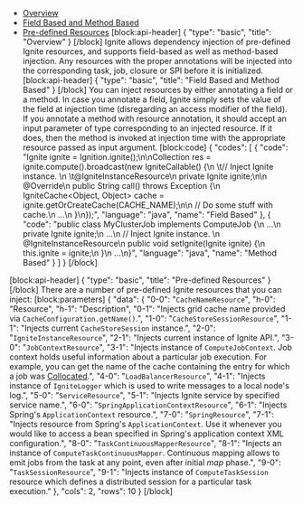 * [Overview](#overview)
* [Field Based and Method Based](doc:resource-injection#field-based-and-method-based)
* [Pre-defined Resources](doc:resource-injection#pre-defined-resources)
[block:api-header]
{
  "type": "basic",
  "title": "Overview"
}
[/block]
Ignite allows dependency injection of pre-defined Ignite resources, and supports field-based as well as method-based injection. Any resources with the proper annotations will be injected into the corresponding task, job, closure or SPI before it is initialized.
[block:api-header]
{
  "type": "basic",
  "title": "Field Based and Method Based"
}
[/block]
You can inject resources by either annotating a field or a method. In case you annotate a field, Ignite simply sets the value of the field at injection time (disregarding an access modifier of the field). If you annotate a method with resource annotation, it should accept an input parameter of type corresponding to an injected resource. If it does, then the method is invoked at injection time with the appropriate resource passed as input argument.
[block:code]
{
  "codes": [
    {
      "code": "Ignite ignite = Ignition.ignite();\n\nCollection<String> res = ignite.compute().broadcast(new IgniteCallable<String>() {\n  \t// Inject Ignite instance.  \n  \t@IgniteInstanceResource\n    private Ignite ignite;\n\n    @Override\n    public String call() throws Exception {\n        IgniteCache<Object, Object> cache = ignite.getOrCreateCache(CACHE_NAME);\n\n        // Do some stuff with cache.\n        ...\n    }\n});",
      "language": "java",
      "name": "Field Based"
    },
    {
      "code": "public class MyClusterJob implements ComputeJob {\n    ...\n    private Ignite ignite;\n    ...\n    // Inject Ignite instance.  \n    @IgniteInstanceResource\n    public void setIgnite(Ignite ignite) {\n        this.ignite = ignite;\n    }\n    ...\n}",
      "language": "java",
      "name": "Method Based"
    }
  ]
}
[/block]

[block:api-header]
{
  "type": "basic",
  "title": "Pre-defined Resources"
}
[/block]
There are a number of pre-defined Ignite resources that you can inject:
[block:parameters]
{
  "data": {
    "0-0": "`CacheNameResource`",
    "h-0": "Resource",
    "h-1": "Description",
    "0-1": "Injects grid cache name provided via `CacheConfiguration.getName()`.",
    "1-0": "`CacheStoreSessionResource`",
    "1-1": "Injects current `CacheStoreSession` instance.",
    "2-0": "`IgniteInstanceResource`",
    "2-1": "Injects current instance of Ignite API.",
    "3-0": "`JobContextResource`",
    "3-1": "Injects instance of `ComputeJobContext`. Job context holds useful information about a particular job execution. For example, you can get the name of the cache containing the entry for which a job was [Collocated](doc:collocate-compute-and-data).",
    "4-0": "`LoadBalancerResource`",
    "4-1": "Injects instance of `IgniteLogger` which is used to write messages to a local node's log.",
    "5-0": "`ServiceResource`",
    "5-1": "Injects Ignite service by specified service name.",
    "6-0": "`SpringApplicationContextResource`",
    "6-1": "Injects Spring's `ApplicationContext` resource.",
    "7-0": "`SpringResource`",
    "7-1": "Injects resource from Spring's `ApplicationContext`. Use it whenever you would like to access a bean specified in Spring's application context  XML configuration.",
    "8-0": "`TaskContinuousMapperResource`",
    "8-1": "Injects an instance of `ComputeTaskContinuousMapper`. Continuous mapping allows to emit jobs from the task at any point, even after initial *map* phase.",
    "9-0": "`TaskSessionResource`",
    "9-1": "Injects instance of `ComputeTaskSession` resource which defines a distributed session for a particular task execution."
  },
  "cols": 2,
  "rows": 10
}
[/block]